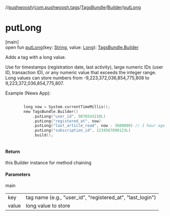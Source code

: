 //[pushwoosh](../../../../index.md)/[com.pushwoosh.tags](../../index.md)/[TagsBundle](../index.md)/[Builder](index.md)/[putLong](put-long.md)

# putLong

[main]\
open fun [putLong](put-long.md)(key: [String](https://developer.android.com/reference/kotlin/java/lang/String.html), value: [Long](https://kotlinlang.org/api/latest/jvm/stdlib/kotlin-stdlib/kotlin/-long/index.html)): [TagsBundle.Builder](index.md)

Adds a tag with a long value. 

 Use for timestamps (registration date, last activity), large numeric IDs (user ID, transaction ID), or any numeric value that exceeds the integer range. Long values can store numbers from -9,223,372,036,854,775,808 to 9,223,372,036,854,775,807. 

Example (News App):

```kotlin

		long now = System.currentTimeMillis();
		new TagsBundle.Builder()
		    .putLong("user_id", 9876543210L)
		    .putLong("registered_at", now)
		    .putLong("last_article_read", now - 3600000) // 1 hour ago
		    .putLong("subscription_id", 1234567890123L)
		    .build();
		
```

#### Return

this Builder instance for method chaining

#### Parameters

main

| | |
|---|---|
| key | tag name (e.g., &quot;user_id&quot;, &quot;registered_at&quot;, &quot;last_login&quot;) |
| value | long value to store |
